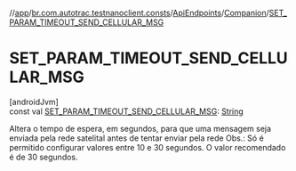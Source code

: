 //[app](../../../../index.md)/[br.com.autotrac.testnanoclient.consts](../../index.md)/[ApiEndpoints](../index.md)/[Companion](index.md)/[SET_PARAM_TIMEOUT_SEND_CELLULAR_MSG](-s-e-t_-p-a-r-a-m_-t-i-m-e-o-u-t_-s-e-n-d_-c-e-l-l-u-l-a-r_-m-s-g.md)

# SET_PARAM_TIMEOUT_SEND_CELLULAR_MSG

[androidJvm]\
const val [SET_PARAM_TIMEOUT_SEND_CELLULAR_MSG](-s-e-t_-p-a-r-a-m_-t-i-m-e-o-u-t_-s-e-n-d_-c-e-l-l-u-l-a-r_-m-s-g.md): [String](https://kotlinlang.org/api/latest/jvm/stdlib/kotlin/-string/index.html)

Altera o tempo de espera, em segundos, para que uma mensagem seja enviada pela rede satelital antes de tentar enviar pela rede Obs.: Só é permitido configurar valores entre 10 e 30 segundos. O valor recomendado é de 30 segundos.

